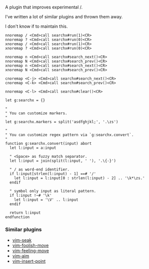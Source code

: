 A plugin that improves experimental /.

I've written a lot of similar plugins and thrown them away.

I don't know if to maintain this.

```vim
nnoremap / <Cmd>call searchx#run(1)<CR>
nnoremap ? <Cmd>call searchx#run(0)<CR>
xnoremap / <Cmd>call searchx#run(1)<CR>
xnoremap ? <Cmd>call searchx#run(0)<CR>

nnoremap n <Cmd>call searchx#search_next()<CR>
nnoremap N <Cmd>call searchx#search_prev()<CR>
xnoremap n <Cmd>call searchx#search_next()<CR>
xnoremap N <Cmd>call searchx#search_prev()<CR>

cnoremap <C-j> <Cmd>call searchx#search_next()<CR>
cnoremap <C-k> <Cmd>call searchx#search_prev()<CR>

nnoremap <C-l> <Cmd>call searchx#clear()<CR>

let g:searchx = {}

"
" You can customize markers.
"
let g:searchx.markers = split('asdfghjkl;', '.\zs')

"
" You can customize regex pattern via `g:searchx.convert`.
"
function g:searchx.convert(input) abort
  let l:input = a:input

  " <Space> as fuzzy match separator.
  let l:input = join(split(l:input, ' '), '.\{-}')

  " / as word-end identifier.
  if l:input[strlen(l:input) - 1] ==# '/'
    let l:input = l:input[0 : strlen(l:input) - 2] .. '\k*\zs.'
  endif

  " symbol only input as literal pattern.
  if l:input !~# '\k'
    let l:input = '\V' .. l:input
  endif

  return l:input
endfunction
```


### Similar plugins

- [vim-seak](https://github.com/hrsh7th/vim-seak)
- [vim-foolish-move](https://github.com/hrsh7th/vim-foolish-move)
- [vim-feeling-move](https://github.com/hrsh7th/vim-feeling-move)
- [vim-aim](https://github.com/hrsh7th/vim-aim)
- [vim-insert-point](https://github.com/hrsh7th/vim-insert-point)

